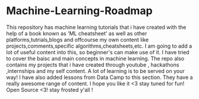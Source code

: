 # Machine-Learning-Roadmap
This repository has machine learning tutorials that i have created with the help of a book known as 'ML cheatsheet' as well as other platforms,tutrials,blogs and offcourse my own content like projects,comments,specific algorithms,cheatsheets,etc. I am going to add a lot of useful content into this, so beginner's can make use of it. I have tried to cover the baisc and main concepts in machine learning.
The repo also contains my projects that i have created through youtube , hackathons ,internships and my self content. A lot of learning is to be served on your way!
I have also added lessons from Data Camp to this section. They have a really awesome range of content. I hope you like it <3
stay tuned for fun! Open Source <3!  stay frosted y'all !
